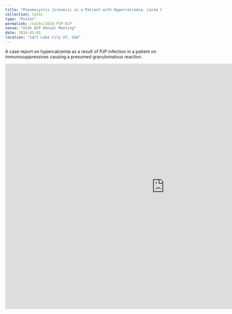 ```yaml
---
title: "Pneumocystis Jirovecii in a Patient with Hypercalcemia. Locke B"
collection: talks
type: "Poster"
permalink: /talks/2018-PJP-ACP
venue: "Utah ACP Annual Meeting"
date: 2018-03-01
location: "Salt Lake City UT, USA"
---
```


A case report on hypercalcemia as a result of PJP infection in a patient on immunosuppressives causing a presumed granulomatous reaction.

<iframe src="https://uofutah-my.sharepoint.com/personal/u0476159_umail_utah_edu/_layouts/15/Doc.aspx?sourcedoc={78273450-9c59-46db-b423-6fd86219f5ad}&amp;action=embedview&amp;wdAr=1.3333333333333333" width="1026px" height="793px" frameborder="0">This is an embedded <a target="_blank" href="https://office.com">Microsoft Office</a> presentation, powered by <a target="_blank" href="https://office.com/webapps">Office</a>.</iframe>
